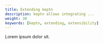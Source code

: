 ```yaml
---
title: Extending keptn
description: keptn allows integrating ...
weight: 30
keywords: [keptn, extending, extensibility]
---
```


Lorem ipsum dolor sit.
